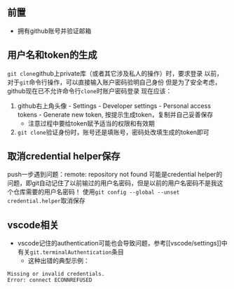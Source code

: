 ## 前置
- 拥有github账号并验证邮箱
## 用户名和token的生成
`git clone`github上private库（或者其它涉及私人的操作）时，要求登录
以前，对于`git`命令行操作，可以直接输入账户密码验明自己身份
但是为了安全考虑，github现在已不允许命令行`clone`时账户密码登录
现在应该：
1. github右上角头像 - Settings - Developer settings - Personal access tokens - Generate new token, 按提示生成token，复制并自己妥善保存
    - 注意过程中要给token赋予适当的权限和有效期
2. `git clone`验证身份时，账号还是填账号，密码处改填生成的token即可
## 取消credential helper保存
push一步遇到问题：remote: repository not found
可能是credential helper的问题，即git自动记住了以前输过的用户名密码，但是以前的用户名密码不是我这个仓库需要的用户名密码！
使用`git config --global --unset credential.helper`取消保存
## vscode相关
- vscode记住的authentication可能也会导致问题，参考[[vscode/settings]]中有关`git.terminalAuthentication`条目
  - 这种出错的典型示例：
```text
Missing or invalid credentials.
Error: connect ECONNREFUSED
```